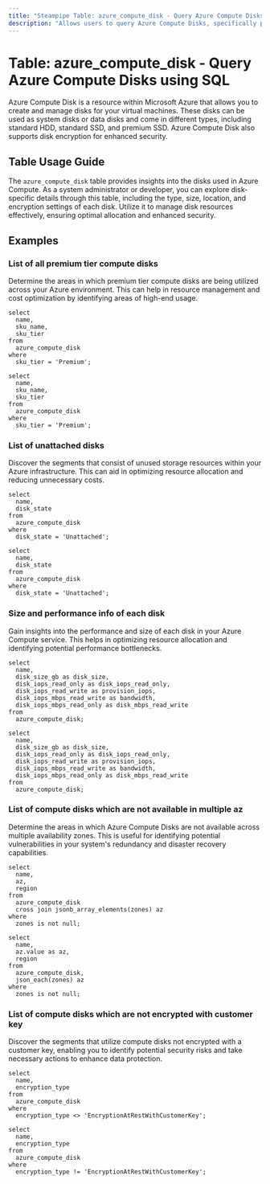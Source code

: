 ```yaml
---
title: "Steampipe Table: azure_compute_disk - Query Azure Compute Disks using SQL"
description: "Allows users to query Azure Compute Disks, specifically providing details about each disk's properties including its type, size, location, and encryption settings."
---
```


# Table: azure_compute_disk - Query Azure Compute Disks using SQL

Azure Compute Disk is a resource within Microsoft Azure that allows you to create and manage disks for your virtual machines. These disks can be used as system disks or data disks and come in different types, including standard HDD, standard SSD, and premium SSD. Azure Compute Disk also supports disk encryption for enhanced security.

## Table Usage Guide

The `azure_compute_disk` table provides insights into the disks used in Azure Compute. As a system administrator or developer, you can explore disk-specific details through this table, including the type, size, location, and encryption settings of each disk. Utilize it to manage disk resources effectively, ensuring optimal allocation and enhanced security.

## Examples

### List of all premium tier compute disks
Determine the areas in which premium tier compute disks are being utilized across your Azure environment. This can help in resource management and cost optimization by identifying areas of high-end usage.

```sql+postgres
select
  name,
  sku_name,
  sku_tier
from
  azure_compute_disk
where
  sku_tier = 'Premium';
```

```sql+sqlite
select
  name,
  sku_name,
  sku_tier
from
  azure_compute_disk
where
  sku_tier = 'Premium';
```

### List of unattached disks
Discover the segments that consist of unused storage resources within your Azure infrastructure. This can aid in optimizing resource allocation and reducing unnecessary costs.

```sql+postgres
select
  name,
  disk_state
from
  azure_compute_disk
where
  disk_state = 'Unattached';
```

```sql+sqlite
select
  name,
  disk_state
from
  azure_compute_disk
where
  disk_state = 'Unattached';
```

### Size and performance info of each disk
Gain insights into the performance and size of each disk in your Azure Compute service. This helps in optimizing resource allocation and identifying potential performance bottlenecks.

```sql+postgres
select
  name,
  disk_size_gb as disk_size,
  disk_iops_read_only as disk_iops_read_only,
  disk_iops_read_write as provision_iops,
  disk_iops_mbps_read_write as bandwidth,
  disk_iops_mbps_read_only as disk_mbps_read_write
from
  azure_compute_disk;
```

```sql+sqlite
select
  name,
  disk_size_gb as disk_size,
  disk_iops_read_only as disk_iops_read_only,
  disk_iops_read_write as provision_iops,
  disk_iops_mbps_read_write as bandwidth,
  disk_iops_mbps_read_only as disk_mbps_read_write
from
  azure_compute_disk;
```

### List of compute disks which are not available in multiple az
Determine the areas in which Azure Compute Disks are not available across multiple availability zones. This is useful for identifying potential vulnerabilities in your system's redundancy and disaster recovery capabilities.

```sql+postgres
select
  name,
  az,
  region
from
  azure_compute_disk
  cross join jsonb_array_elements(zones) az
where
  zones is not null;
```

```sql+sqlite
select
  name,
  az.value as az,
  region
from
  azure_compute_disk,
  json_each(zones) az
where
  zones is not null;
```

### List of compute disks which are not encrypted with customer key
Discover the segments that utilize compute disks not encrypted with a customer key, enabling you to identify potential security risks and take necessary actions to enhance data protection.

```sql+postgres
select
  name,
  encryption_type
from
  azure_compute_disk
where
  encryption_type <> 'EncryptionAtRestWithCustomerKey';
```

```sql+sqlite
select
  name,
  encryption_type
from
  azure_compute_disk
where
  encryption_type != 'EncryptionAtRestWithCustomerKey';
```